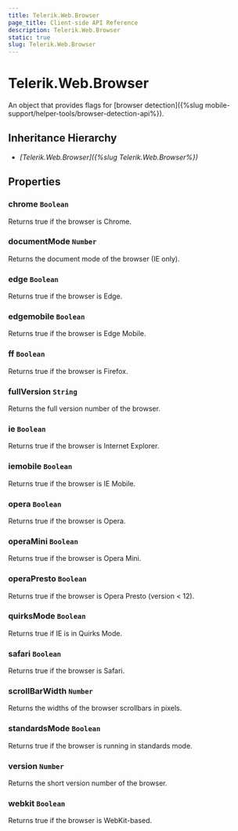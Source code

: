 ```yaml
---
title: Telerik.Web.Browser
page_title: Client-side API Reference
description: Telerik.Web.Browser
static: true
slug: Telerik.Web.Browser
---
```


# Telerik.Web.Browser

An object that provides flags for [browser detection]({%slug mobile-support/helper-tools/browser-detection-api%}).

## Inheritance Hierarchy

* *[Telerik.Web.Browser]({%slug Telerik.Web.Browser%})*


## Properties

### chrome `Boolean`

Returns true if the browser is Chrome.

### documentMode `Number`

Returns the document mode of the browser (IE only).

### edge `Boolean`

Returns true if the browser is Edge.

### edgemobile `Boolean`

Returns true if the browser is Edge Mobile.

### ff `Boolean`

Returns true if the browser is Firefox.

### fullVersion `String`

Returns the full version number of the browser.

### ie `Boolean`

Returns true if the browser is Internet Explorer.

### iemobile `Boolean`

Returns true if the browser is IE Mobile.

### opera `Boolean`

Returns true if the browser is Opera.

### operaMini `Boolean`

Returns true if the browser is Opera Mini.

### operaPresto `Boolean`

Returns true if the browser is Opera Presto (version < 12).

### quirksMode `Boolean`

Returns true if IE is in Quirks Mode.

### safari `Boolean`

Returns true if the browser is Safari.

### scrollBarWidth `Number`

Returns the widths of the browser scrollbars in pixels.

### standardsMode `Boolean`

Returns true if the browser is running in standards mode.

### version `Number`

Returns the short version number of the browser.

### webkit `Boolean`

Returns true if the browser is WebKit-based.

